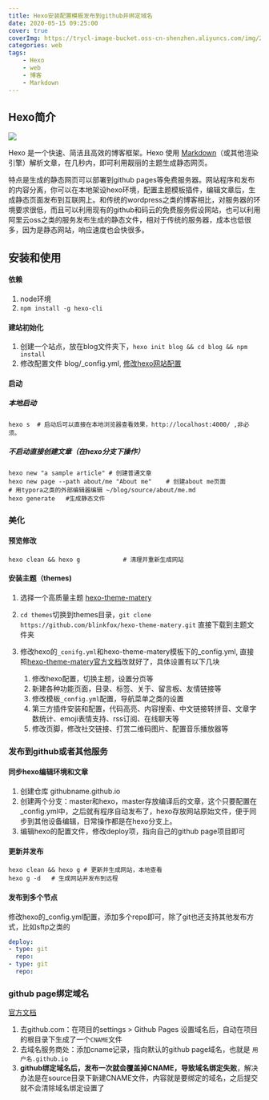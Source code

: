 ```yaml
---
title: Hexo安装配置模板发布到github并绑定域名
date: 2020-05-15 09:25:00
cover: true
coverImg: https://trycl-image-bucket.oss-cn-shenzhen.aliyuncs.com/img/20200515013604.png?x-oss-process=image/auto-orient,1/resize,m_lfit,w_800/quality,Q_60
categories: web
tags:
	- Hexo
	- web
	- 博客
	- Markdown
---
```


## Hexo简介

![](https://trycl-image-bucket.oss-cn-shenzhen.aliyuncs.com/img/20200515013604.png?x-oss-process=image/auto-orient,1/resize,m_lfit,w_800/quality,Q_60)

Hexo 是一个快速、简洁且高效的博客框架。Hexo 使用 [Markdown](http://daringfireball.net/projects/markdown/)（或其他渲染引擎）解析文章，在几秒内，即可利用靓丽的主题生成静态网页。

特点是生成的静态网页可以部署到github pages等免费服务器。网站程序和发布的内容分离，你可以在本地架设hexo环境，配置主题模板插件，编辑文章后，生成静态页面发布到互联网上。和传统的wordpress之类的博客相比，对服务器的环境要求很低，而且可以利用现有的github和码云的免费服务假设网站，也可以利用阿里云oss之类的服务发布生成的静态文件，相对于传统的服务器，成本也低很多，因为是静态网站，响应速度也会快很多。



## 安装和使用

#### 依赖

1. node环境
2. `npm install -g hexo-cli`

#### 建站初始化

1. 创建一个站点，放在blog文件夹下，`hexo init blog && cd blog && npm install`
2. 修改配置文件 blog/_config.yml, [修改hexo网站配置](https://hexo.io/zh-cn/docs/configuration)

#### 启动

##### 本地启动

```
hexo s	# 启动后可以直接在本地浏览器查看效果，http://localhost:4000/ ,非必须。
```

##### 不启动直接创建文章（在hexo分支下操作）

```
hexo new "a sample article"	# 创建普通文章
hexo new page --path about/me "About me"	# 创建about me页面
# 用typora之类的外部编辑器编辑 ~/blog/source/about/me.md
hexo generate	#生成静态文件
```



### 美化

#### 预览修改

```
hexo clean && hexo g			# 清理并重新生成网站
```

#### 安装主题（themes)

1. 选择一个高质量主题 [hexo-theme-matery](https://github.com/blinkfox/hexo-theme-matery)

2. `cd themes`切换到themes目录，`git clone https://github.com/blinkfox/hexo-theme-matery.git` 直接下载到主题文件夹
3. 修改hexo的`_conifg.yml`和hexo-theme-matery模板下的_config.yml, 直接照[hexo-theme-matery官方文档](https://github.com/blinkfox/hexo-theme-matery/blob/develop/README_CN.md)改就好了，具体设置有以下几块
   1. 修改hexo配置，切换主题，设置分页等
   2. 新建各种功能页面，目录、标签、关于、留言板、友情链接等
   3. 修改模板`_config.yml`配置，导航菜单之类的设置
   4. 第三方插件安装和配置，代码高亮、内容搜索、中文链接转拼音、文章字数统计、emoji表情支持、rss订阅、在线聊天等
   5. 修改页脚，修改社交链接、打赏二维码图片、配置音乐播放器等

### 发布到github或者其他服务

#### 同步hexo编辑环境和文章

1. 创建仓库 githubname.github.io
2. 创建两个分支：master和hexo，master存放编译后的文章，这个只要配置在_config.yml中，之后就有程序自动发布了，hexo存放网站原始文件，便于同步到其他设备编辑，日常操作都是在hexo分支上。
3. 编辑hexo的配置文件，修改deploy项，指向自己的github page项目即可

#### 更新并发布

```
hexo clean && hexo g # 更新并生成网站，本地查看
hexo g -d	# 生成网站并发布到远程
```

#### 发布到多个节点

修改hexo的_config.yml配置，添加多个repo即可，除了git也还支持其他发布方式，比如sftp之类的

```yaml
deploy:
- type: git
  repo:
- type: git
  repo:
```



### github page绑定域名

[官方文档](https://help.github.com/cn/github/working-with-github-pages/about-custom-domains-and-github-pages)

1. 去github.com：在项目的settings > Github Pages 设置域名后，自动在项目的根目录下生成了一个`CNAME`文件
2. 去域名服务商处：添加cname记录，指向默认的github page域名，也就是 `用户名.github.io`
3. **github绑定域名后，发布一次就会覆盖掉CNAME，导致域名绑定失败**，解决办法是在source目录下新建CNAME文件，内容就是要绑定的域名，之后提交就不会清除域名绑定设置了

